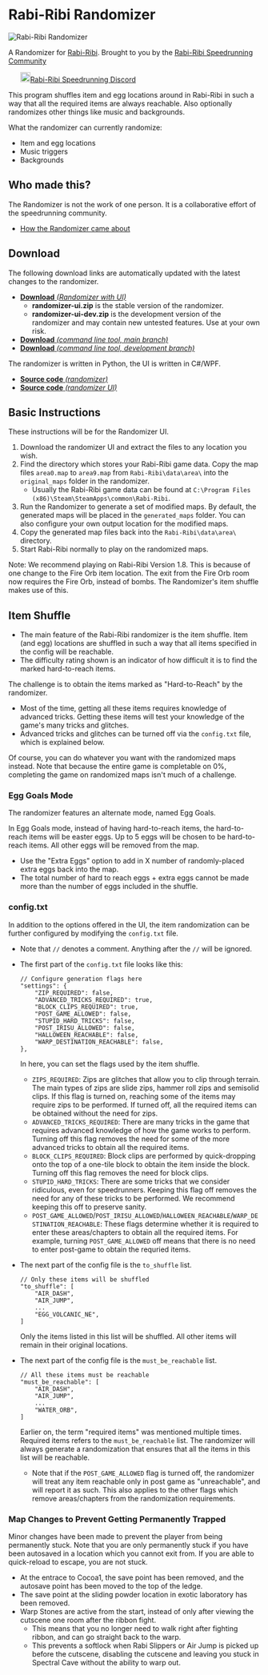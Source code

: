 # Rabi-Ribi Randomizer

![Rabi-Ribi Randomizer](https://user-images.githubusercontent.com/27341392/29525297-bc4087d8-86c4-11e7-8c1a-235de711994d.gif)

A Randomizer for [Rabi-Ribi](http://store.steampowered.com/app/400910/RabiRibi/). Brought to you by the [Rabi-Ribi Speedrunning Community](http://www.speedrun.com/rabiribi)

&nbsp;&nbsp;&nbsp;&nbsp;&nbsp;&nbsp;<a href="https://discord.gg/dDfpNAr"><img src="https://discordapp.com/assets/f8389ca1a741a115313bede9ac02e2c0.svg" height="20">Rabi-Ribi Speedrunning Discord</a>

This program shuffles item and egg locations around in Rabi-Ribi in such a way that all the required items are always reachable. Also optionally randomizes other things like music and backgrounds.

What the randomizer can currently randomize:
* Item and egg locations
* Music triggers
* Backgrounds

## Who made this?

The Randomizer is not the work of one person. It is a collaborative effort of the speedrunning community.
- [How the Randomizer came about](https://wcko87.github.io/acknowledgements/)

## Download
The following download links are automatically updated with the latest changes to the randomizer.
* [**Download** *(Randomizer with UI)*](https://ci.appveyor.com/project/wcko87/rabiribi-randomizer-ui-rc94b/build/artifacts)
   - **randomizer-ui.zip** is the stable version of the randomizer.
   - **randomizer-ui-dev.zip** is the development version of the randomizer and may contain new untested features. Use at your own risk.
* [**Download** *(command line tool, main branch)*](https://ci.appveyor.com/project/wcko87/rabiribi-randomizer/build/artifacts?branch=master)
* [**Download** *(command line tool, development branch)*](https://ci.appveyor.com/project/wcko87/rabiribi-randomizer/build/artifacts?branch=dev)


The randomizer is written in Python, the UI is written in C#/WPF.
* [**Source code** *(randomizer)*](https://github.com/wcko87/rabiribi-randomizer)
* [**Source code** *(randomizer UI)*](https://github.com/AzureHakua/rabiribi-randomizer-ui)

## Basic Instructions

These instructions will be for the Randomizer UI.
1. Download the randomizer UI and extract the files to any location you wish.
2. Find the directory which stores your Rabi-Ribi game data. Copy the map files `area0.map` to `area9.map` from `Rabi-Ribi\data\area\` into the `original_maps` folder in the randomizer.
    * Usually the Rabi-Ribi game data can be found at `C:\Program Files (x86)\Steam\SteamApps\common\Rabi-Ribi`.
3. Run the Randomizer to generate a set of modified maps. By default, the generated maps will be placed in the `generated_maps` folder. You can also configure your own output location for the modified maps.
4. Copy the generated map files back into the `Rabi-Ribi\data\area\` directory.
5. Start Rabi-Ribi normally to play on the randomized maps.

Note: We recommend playing on Rabi-Ribi Version 1.8. This is because of one change to the Fire Orb item location. The exit from the Fire Orb room now requires the Fire Orb, instead of bombs. The Randomizer's item shuffle makes use of this.

## Item Shuffle

* The main feature of the Rabi-Ribi randomizer is the item shuffle. Item (and egg) locations are shuffled in such a way that all items specified in the config will be reachable.
* The difficulty rating shown is an indicator of how difficult it is to find the marked hard-to-reach items.

The challenge is to obtain the items marked as "Hard-to-Reach" by the randomizer.
* Most of the time, getting all these items requires knowledge of advanced tricks. Getting these items will test your knowledge of the game's many tricks and glitches.
* Advanced tricks and glitches can be turned off via the `config.txt` file, which is explained below.

Of course, you can do whatever you want with the randomized maps instead. Note that because the entire game is completable on 0%, completing the game on randomized maps isn't much of a challenge.

### Egg Goals Mode

The randomizer features an alternate mode, named Egg Goals.

In Egg Goals mode, instead of having hard-to-reach items, the hard-to-reach items will be easter eggs. Up to 5 eggs will be chosen to be hard-to-reach items. All other eggs will be removed from the map.

* Use the "Extra Eggs" option to add in X number of randomly-placed extra eggs back into the map.
* The total number of hard to reach eggs + extra eggs cannot be made more than the number of eggs included in the shuffle.

### config.txt

In addition to the options offered in the UI, the item randomization can be further configured by modifying the `config.txt` file.
* Note that `//` denotes a comment. Anything after the `//` will be ignored.

* The first part of the `config.txt` file looks like this:
  ```
  // Configure generation flags here
  "settings": {
      "ZIP_REQUIRED": false,
      "ADVANCED_TRICKS_REQUIRED": true,
      "BLOCK_CLIPS_REQUIRED": true,
      "POST_GAME_ALLOWED": false,
      "STUPID_HARD_TRICKS": false,
      "POST_IRISU_ALLOWED": false,
      "HALLOWEEN_REACHABLE": false,
      "WARP_DESTINATION_REACHABLE": false,
  },
  ```
  In here, you can set the flags used by the item shuffle.
  * `ZIPS_REQUIRED`: Zips are glitches that allow you to clip through terrain. The main types of zips are slide zips, hammer roll zips and semisolid clips. If this flag is turned on, reaching some of the items may require zips to be performed. If turned off, all the required items can be obtained without the need for zips.
  * `ADVANCED_TRICKS_REQUIRED`: There are many tricks in the game that requires advanced knowledge of how the game works to perform. Turning off this flag removes the need for some of the more advanced tricks to obtain all the required items.
  * `BLOCK_CLIPS_REQUIRED`: Block clips are performed by quick-dropping onto the top of a one-tile block to obtain the item inside the block. Turning off this flag removes the need for block clips.
  * `STUPID_HARD_TRICKS`: There are some tricks that we consider ridiculous, even for speedrunners. Keeping this flag off removes the need for any of these tricks to be performed. We recommend keeping this off to preserve sanity.
  * `POST_GAME_ALLOWED`/`POST_IRISU_ALLOWED`/`HALLOWEEN_REACHABLE`/`WARP_DESTINATION_REACHABLE`: These flags determine whether it is required to enter these areas/chapters to obtain all the required items. For example, turning `POST_GAME_ALLOWED` off means that there is no need to enter post-game to obtain the requried items.

* The next part of the config file is the `to_shuffle` list.
  ```
  // Only these items will be shuffled
  "to_shuffle": [
      "AIR_DASH",
      "AIR_JUMP",
      ...
      "EGG_VOLCANIC_NE",
  ]
  ```
  Only the items listed in this list will be shuffled. All other items will remain in their original locations.

* The next part of the config file is the `must_be_reachable` list.
  ```
  // All these items must be reachable
  "must_be_reachable": [
      "AIR_DASH",
      "AIR_JUMP",
      ...
      "WATER_ORB",
  ]
  ```
  Earlier on, the term "required items" was mentioned multiple times. Required items refers to the `must_be_reachable` list. The randomizer will always generate a randomization that ensures that all the items in this list will be reachable.
  * Note that if the `POST_GAME_ALLOWED` flag is turned off, the randomizer will treat any item reachable only in post game as "unreachable", and will report it as such. This also applies to the other flags which remove areas/chapters from the randomization requirements.

### Map Changes to Prevent Getting Permanently Trapped
Minor changes have been made to prevent the player from being permanently stuck. Note that you are only permanently stuck if you have been autosaved in a location which you cannot exit from. If you are able to quick-reload to escape, you are not stuck.
* At the entrace to Cocoa1, the save point has been removed, and the autosave point has been moved to the top of the ledge.
* The save point at the sliding powder location in exotic laboratory has been removed.
* Warp Stones are active from the start, instead of only after viewing the cutscene one room after the ribbon fight.
  * This means that you no longer need to walk right after fighting ribbon, and can go straight back to the warp.
  * This prevents a softlock when Rabi Slippers or Air Jump is picked up before the cutscene, disabling the cutscene and leaving you stuck in Spectral Cave without the ability to warp out.

